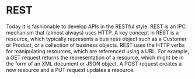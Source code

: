 # REST

Today it is fashionable to develop APIs in the RESTful style. REST is an IPC mechanism that (almost always) uses HTTP. A key concept in REST is a resource, which typically represents a business object such as a Customer or Product, or a collection of business objects. REST uses the HTTP verbs for manipulating resources, which are referenced using a URL. For example, a GET request returns the representation of a resource, which might be in the form of an XML document or JSON object. A POST request creates a new resource and a PUT request updates a resource.
